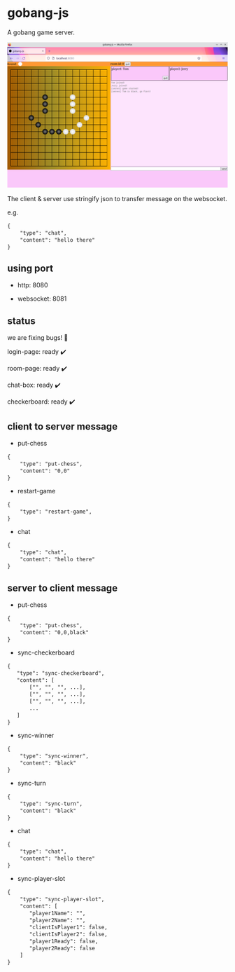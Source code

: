 # gobang-js

A gobang game server.

![preview](https://github.com/lusterofgem/gobang-js/blob/main/assets/images/preview.png)

The client & server use stringify json to transfer message on the websocket.

e.g.

```
{
    "type": "chat",
    "content": "hello there"
}
```

## using port

 - http: 8080

 - websocket: 8081

## status

we are fixing bugs! 🚧

login-page: ready ✔️

room-page: ready ✔️

chat-box: ready ✔️

checkerboard: ready ✔️

## client to server message

 - put-chess

```
{
    "type": "put-chess",
    "content": "0,0"
}
```

 - restart-game

```
{
    "type": "restart-game",
}
```

 - chat

```
{
    "type": "chat",
    "content": "hello there"
}
```

## server to client message

 - put-chess

```
{
    "type": "put-chess",
    "content": "0,0,black"
}
```

 - sync-checkerboard

 ```
 {
    "type": "sync-checkerboard",
    "content": [
        ["", "", "", ...],
        ["", "", "", ...],
        ["", "", "", ...],
        ...
    ]
 }
 ```

 - sync-winner
 
```
{
    "type": "sync-winner",
    "content": "black"
}
```

 - sync-turn

```
{
    "type": "sync-turn",
    "content": "black"
}
```

 - chat

```
{
    "type": "chat",
    "content": "hello there"
}
```

 - sync-player-slot

 ```
 {
     "type": "sync-player-slot",
     "content": [
        "player1Name": "",
        "player2Name": "",
        "clientIsPlayer1": false,
        "clientIsPlayer2": false,
        "player1Ready": false,
        "player2Ready": false
     ]
 }

 
